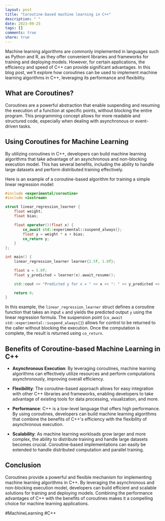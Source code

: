 ```yaml
---
layout: post
title: "Coroutine-based machine learning in C++"
description: " "
date: 2023-09-25
tags: []
comments: true
share: true
---
```


Machine learning algorithms are commonly implemented in languages such as Python and R, as they offer convenient libraries and frameworks for training and deploying models. However, for certain applications, the efficiency and speed of C++ can provide significant advantages. In this blog post, we'll explore how coroutines can be used to implement machine learning algorithms in C++, leveraging its performance and flexibility.

## What are Coroutines?

Coroutines are a powerful abstraction that enable suspending and resuming the execution of a function at specific points, without blocking the entire program. This programming concept allows for more readable and structured code, especially when dealing with asynchronous or event-driven tasks.

## Using Coroutines for Machine Learning

By utilizing coroutines in C++, developers can build machine learning algorithms that take advantage of an asynchronous and non-blocking execution model. This has several benefits, including the ability to handle large datasets and perform distributed training effectively.

Here is an example of a coroutine-based algorithm for training a simple linear regression model:

```cpp
#include <experimental/coroutine>
#include <iostream>

struct linear_regression_learner {
    float weight;
    float bias;

    float operator()(float x) {
        co_await std::experimental::suspend_always{};
        float y = weight * x + bias;
        co_return y;
    }
};

int main() {
    linear_regression_learner learner{2.5f, 1.0f};

    float x = 5.0f;
    float y_predicted = learner(x).await_resume();

    std::cout << "Predicted y for x = " << x << ": " << y_predicted << std::endl;

    return 0;
}
```

In this example, the `linear_regression_learner` struct defines a coroutine function that takes an input `x` and yields the predicted output `y` using the linear regression formula. The suspension point (`co_await std::experimental::suspend_always{}`) allows for control to be returned to the caller without blocking the execution. Once the computation is complete, the result is returned using `co_return`.

## Benefits of Coroutine-based Machine Learning in C++

- **Asynchronous Execution**: By leveraging coroutines, machine learning algorithms can effectively utilize resources and perform computations asynchronously, improving overall efficiency.

- **Flexibility**: The coroutine-based approach allows for easy integration with other C++ libraries and frameworks, enabling developers to take advantage of existing tools for data processing, visualization, and more.

- **Performance**: C++ is a low-level language that offers high performance. By using coroutines, developers can build machine learning algorithms that combine the benefits of C++'s efficiency with the flexibility of asynchronous execution.

- **Scalability**: As machine learning workloads grow larger and more complex, the ability to distribute training and handle large datasets becomes crucial. Coroutine-based implementations can easily be extended to handle distributed computation and parallel training.

## Conclusion

Coroutines provide a powerful and flexible mechanism for implementing machine learning algorithms in C++. By leveraging the asynchronous and non-blocking execution model, developers can build efficient and scalable solutions for training and deploying models. Combining the performance advantages of C++ with the benefits of coroutines makes it a compelling choice for machine learning applications.

#MachineLearning #C++